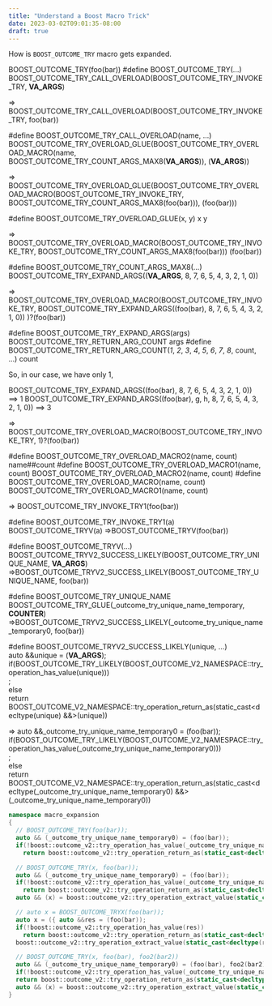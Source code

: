```yaml
---
title: "Understand a Boost Macro Trick"
date: 2023-03-02T09:01:35-08:00
draft: true
---
```


How is `BOOST_OUTCOME_TRY` macro gets expanded.



BOOST_OUTCOME_TRY(foo(bar))
#define BOOST_OUTCOME_TRY(...) BOOST_OUTCOME_TRY_CALL_OVERLOAD(BOOST_OUTCOME_TRY_INVOKE_TRY, __VA_ARGS__)

=> BOOST_OUTCOME_TRY_CALL_OVERLOAD(BOOST_OUTCOME_TRY_INVOKE_TRY, foo(bar))

#define BOOST_OUTCOME_TRY_CALL_OVERLOAD(name, ...)                                                                                                                   \
  BOOST_OUTCOME_TRY_OVERLOAD_GLUE(BOOST_OUTCOME_TRY_OVERLOAD_MACRO(name, BOOST_OUTCOME_TRY_COUNT_ARGS_MAX8(__VA_ARGS__)), (__VA_ARGS__))

=> BOOST_OUTCOME_TRY_OVERLOAD_GLUE(BOOST_OUTCOME_TRY_OVERLOAD_MACRO(BOOST_OUTCOME_TRY_INVOKE_TRY, BOOST_OUTCOME_TRY_COUNT_ARGS_MAX8(foo(bar))), (foo(bar)))

#define BOOST_OUTCOME_TRY_OVERLOAD_GLUE(x, y) x y

=> BOOST_OUTCOME_TRY_OVERLOAD_MACRO(BOOST_OUTCOME_TRY_INVOKE_TRY, BOOST_OUTCOME_TRY_COUNT_ARGS_MAX8(foo(bar))) (foo(bar))


#define BOOST_OUTCOME_TRY_COUNT_ARGS_MAX8(...) BOOST_OUTCOME_TRY_EXPAND_ARGS((__VA_ARGS__, 8, 7, 6, 5, 4, 3, 2, 1, 0))

=> BOOST_OUTCOME_TRY_OVERLOAD_MACRO(BOOST_OUTCOME_TRY_INVOKE_TRY,
BOOST_OUTCOME_TRY_EXPAND_ARGS((foo(bar), 8, 7, 6, 5, 4, 3, 2, 1, 0))
)?(foo(bar))



#define BOOST_OUTCOME_TRY_EXPAND_ARGS(args) BOOST_OUTCOME_TRY_RETURN_ARG_COUNT args
#define BOOST_OUTCOME_TRY_RETURN_ARG_COUNT(_1_, _2_, _3_, _4_, _5_, _6_, _7_, _8_, count, ...) count

So, in our case, we have only 1,

BOOST_OUTCOME_TRY_EXPAND_ARGS((foo(bar), 8, 7, 6, 5, 4, 3, 2, 1, 0))  ==> 1
BOOST_OUTCOME_TRY_EXPAND_ARGS((foo(bar), g, h, 8, 7, 6, 5, 4, 3, 2, 1, 0))  ==> 3

=> BOOST_OUTCOME_TRY_OVERLOAD_MACRO(BOOST_OUTCOME_TRY_INVOKE_TRY,
1)?(foo(bar))

#define BOOST_OUTCOME_TRY_OVERLOAD_MACRO2(name, count) name##count
#define BOOST_OUTCOME_TRY_OVERLOAD_MACRO1(name, count) BOOST_OUTCOME_TRY_OVERLOAD_MACRO2(name, count)
#define BOOST_OUTCOME_TRY_OVERLOAD_MACRO(name, count) BOOST_OUTCOME_TRY_OVERLOAD_MACRO1(name, count)

=> BOOST_OUTCOME_TRY_INVOKE_TRY1(foo(bar))

#define BOOST_OUTCOME_TRY_INVOKE_TRY1(a) BOOST_OUTCOME_TRYV(a)
=>BOOST_OUTCOME_TRYV(foo(bar))

#define BOOST_OUTCOME_TRYV(...) BOOST_OUTCOME_TRYV2_SUCCESS_LIKELY(BOOST_OUTCOME_TRY_UNIQUE_NAME, __VA_ARGS__)
=>BOOST_OUTCOME_TRYV2_SUCCESS_LIKELY(BOOST_OUTCOME_TRY_UNIQUE_NAME, foo(bar))

#define BOOST_OUTCOME_TRY_UNIQUE_NAME BOOST_OUTCOME_TRY_GLUE(_outcome_try_unique_name_temporary, __COUNTER__)
=>BOOST_OUTCOME_TRYV2_SUCCESS_LIKELY(_outcome_try_unique_name_temporary0, foo(bar))


#define BOOST_OUTCOME_TRYV2_SUCCESS_LIKELY(unique, ...)                                                                                                              \
  auto &&unique = (__VA_ARGS__);                                                                                                                               \
  if(BOOST_OUTCOME_TRY_LIKELY(BOOST_OUTCOME_V2_NAMESPACE::try_operation_has_value(unique)))                                                                                \
    ;                                                                                                                                                          \
  else                                                                                                                                                         \
    return BOOST_OUTCOME_V2_NAMESPACE::try_operation_return_as(static_cast<decltype(unique) &&>(unique))

=>
  auto &&_outcome_try_unique_name_temporary0 = (foo(bar));                                                                                                                               \
  if(BOOST_OUTCOME_TRY_LIKELY(BOOST_OUTCOME_V2_NAMESPACE::try_operation_has_value(_outcome_try_unique_name_temporary0)))                                                                                \
    ;                                                                                                                                                          \
  else                                                                                                                                                         \
    return BOOST_OUTCOME_V2_NAMESPACE::try_operation_return_as(static_cast<decltype(_outcome_try_unique_name_temporary0) &&>(_outcome_try_unique_name_temporary0))



```c++
namespace macro_expansion
{
  // BOOST_OUTCOME_TRY(foo(bar));
  auto && (_outcome_try_unique_name_temporary0) = (foo(bar));
  if(!boost::outcome_v2::try_operation_has_value(_outcome_try_unique_name_temporary0))
    return boost::outcome_v2::try_operation_return_as(static_cast<decltype(_outcome_try_unique_name_temporary0) &&>(_outcome_try_unique_name_temporary0));

  // BOOST_OUTCOME_TRY(x, foo(bar));
  auto && (_outcome_try_unique_name_temporary0) = (foo(bar));
  if(!boost::outcome_v2::try_operation_has_value(_outcome_try_unique_name_temporary0))
    return boost::outcome_v2::try_operation_return_as(static_cast<decltype(_outcome_try_unique_name_temporary0) &&>(_outcome_try_unique_name_temporary0));
  auto && (x) = boost::outcome_v2::try_operation_extract_value(static_cast<decltype(_outcome_try_unique_name_temporary0) &&>(_outcome_try_unique_name_temporary0));

  // auto x = BOOST_OUTCOME_TRYX(foo(bar));
  auto x = ({ auto &&res = (foo(bar));
  if(!boost::outcome_v2::try_operation_has_value(res))
    return boost::outcome_v2::try_operation_return_as(static_cast<decltype(res) &&>(res));
  boost::outcome_v2::try_operation_extract_value(static_cast<decltype(res) &&>(res)); });

  // BOOST_OUTCOME_TRY(x, foo(bar), foo2(bar2))
  auto && (_outcome_try_unique_name_temporary0) = (foo(bar), foo2(bar2));
  if(!boost::outcome_v2::try_operation_has_value(_outcome_try_unique_name_temporary0))
  return boost::outcome_v2::try_operation_return_as(static_cast<decltype(_outcome_try_unique_name_temporary0) &&>(_outcome_try_unique_name_temporary0));
  auto && (x) = boost::outcome_v2::try_operation_extract_value(static_cast<decltype(_outcome_try_unique_name_temporary0) &&>(_outcome_try_unique_name_temporary0));
}
```

